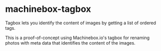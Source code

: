 # machinebox-tagbox
Tagbox lets you identify the content of images by getting a list of ordered tags.

This is a proof-of-concept using Machinebox.io's tagbox for renaming photos with meta data that identifies the content of the images.

